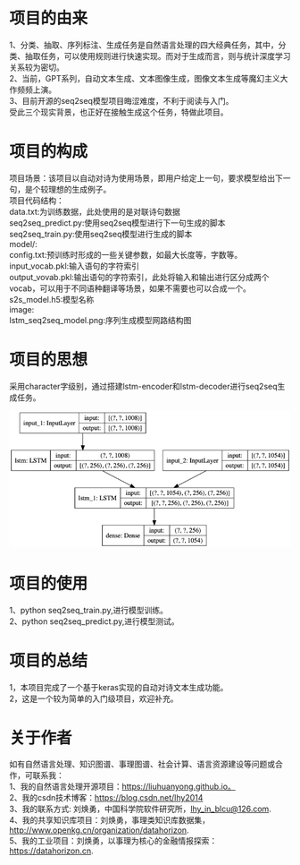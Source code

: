# 项目的由来
1、分类、抽取、序列标注、生成任务是自然语言处理的四大经典任务，其中，分类、抽取任务，可以使用规则进行快速实现。而对于生成而言，则与统计深度学习关系较为密切。  
2、当前，GPT系列，自动文本生成、文本图像生成，图像文本生成等魔幻主义大作频频上演。  
3、目前开源的seq2seq模型项目晦涩难度，不利于阅读与入门。  
受此三个现实背景，也正好在接触生成这个任务，特做此项目。  


# 项目的构成
项目场景：该项目以自动对诗为使用场景，即用户给定上一句，要求模型给出下一句，是个较理想的生成例子。  
项目代码结构：  
    data.txt:为训练数据，此处使用的是对联诗句数据  
    seq2seq_predict.py:使用seq2seq模型进行下一句生成的脚本  
    seq2seq_train.py:使用seq2seq模型进行生成的脚本  
    model/:  
        config.txt:预训练时形成的一些关键参数，如最大长度等，字数等。  
        input_vocab.pkl:输入语句的字符索引  
        output_vovab.pkl:输出语句的字符索引，此处将输入和输出进行区分成两个vocab，可以用于不同语种翻译等场景，如果不需要也可以合成一个。  
        s2s_model.h5:模型名称  
    image:  
        lstm_seq2seq_model.png:序列生成模型网路结构图  

# 项目的思想
采用character字级别，通过搭建lstm-encoder和lstm-decoder进行seq2seq生成任务。  

![image](https://github.com/liuhuanyong/KerasSeq2seqGeneration/blob/master/image/lstm_seq2seq_model.png)

# 项目的使用
1、python seq2seq_train.py,进行模型训练。  
2、python seq2seq_predict.py,进行模型测试。  

# 项目的总结

1，本项目完成了一个基于keras实现的自动对诗文本生成功能。  
2，这是一个较为简单的入门级项目，欢迎补充。 


# 关于作者  

如有自然语言处理、知识图谱、事理图谱、社会计算、语言资源建设等问题或合作，可联系我：  
1、我的自然语言处理开源项目：https://liuhuanyong.github.io。   
2、我的csdn技术博客：https://blog.csdn.net/lhy2014   
3、我的联系方式: 刘焕勇，中国科学院软件研究所，lhy_in_blcu@126.com.    
4、我的共享知识库项目：刘焕勇，事理类知识库数据集，http://www.openkg.cn/organization/datahorizon.    
5、我的工业项目：刘焕勇，以事理为核心的金融情报探索：https://datahorizon.cn.    


